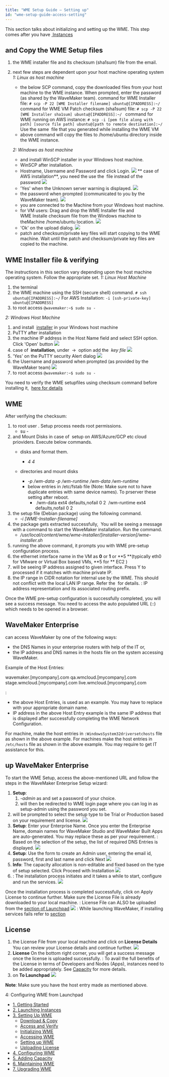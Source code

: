 ```yaml
---
title: "WME Setup Guide – Setting up"
id: "wme-setup-guide-access-setting"
---
```


This section talks about initializing and setting up the WME. This step comes after you have [ Instances](/learn/installation/wme-setup-guide-launch-initialize/)

## and Copy the WME Setup files

1. the WME installer file and its checksum (sha1sum) file from the email.
2. next few steps are dependent upon your host machine operating system _1: Linux as host machine_
    
    - the below SCP command, copy the downloaded files from your host machine to the WME instance. When prompted, enter the password (as shared by the WaveMaker team). command for WME Installer file: `# scp -P 22 [WME Installer filename] ubuntu@[IPADDRESS]:~/ ` command for WME VM Patch checksum (sha1sum) file: `# scp -P 22 [WME Installer sha1sum] ubuntu@[IPADDRESS]:~/ ` command for WME running on AWS instance: `# scp -i [pem file along with path] [source file path] ubuntu@[path to remote destination]:~/` Use the same  file that you generated while installing the WME VM
    - above command will copy the files to /home/ubuntu directory inside the WME instance.
    
    _2: Windows as host machine_
    - and install WinSCP installer in your Windows host machine.
    - WinSCP after installation.
    - Hostname, Username and Password and click Login. [![](../assets/WME_patch1.png)](../assets/WME_patch1.png) ** case of AWS installation**, you need the use the  file instead of the password [![](../assets/WME_patch1_1.png)](../assets/WME_patch1_1.png)
    - 'Yes' when the Unknown server warning is displayed. [![](../assets/WME_patch2.png)](../assets/WME_patch2.png)
    - the password when prompted (communicated to you by the WaveMaker team). [![](../assets/WME_patch3.png)](../assets/WME_patch3.png)
    - you are connected to the Machine from your Windows host machine.
    - for VM users: Drag and drop the WME Installer file and WME Installe checksum file from the Windows machine to theMachine /home/ubuntu location. [![](../assets/WME_patch4.png)](../assets/WME_patch4.png)
    - 'Ok' on the upload dialog. [![](../assets/WME_patch5.png)](../assets/WME_patch5.png)
    - patch and checksum/private key files will start copying to the WME machine. Wait until the patch and checksum/private key files are copied to the machine.

## WME Installer file & verifying

The instructions in this section vary depending upon the host machine operating system. Follow the appropriate set. _1: Linux Host Machine_

1. the terminal
2. the WME machine using the SSH (secure shell) command. `# ssh ubuntu@[IPADDRESS]:~/` For AWS Installation: `-i [ssh-private-key] ubuntu@[IPADDRESS]`
3. to root access `@wavemaker:~$ sudo su -`

_2: Windows Host Machine_

1. and install  [installer](https://winscp.net/download/putty-0.67-installer.exe) in your Windows host machine
2. PuTTY after installation
3. the machine IP address in the Host Name field and select SSH option. Click 'Open' button [![](../assets/WME_patch6.png)](../assets/WME_patch6.png)
4. case of  **installation**, under  ->  option add the  _key file_ [![](../assets/WME_patch6_1.png)](../assets/WME_patch6_1.png)
5. 'Yes' on the PuTTY security Alert dialog [![](../assets/WME_patch7.png)](../assets/WME_patch7.png)
6. the Username and password when prompted (as provided by the WaveMaker team) [![](../assets/WME_patch8.png)](../assets/WME_patch8.png)
7. to root access `@wavemaker:~$ sudo su -`

You need to verify the WME setupfiles using checksum command before installing it,  [here for details](/learn/installation/wavemaker-enterprise-setup-guide/#verifying-checksum-vm)

## WME

After verifying the checksum:

1. to root user . Setup process needs root permissions.
    - su -
2. and Mount Disks in case of  setup on AWS/Azure/GCP etc cloud prioviders. Execute below commands.
    - disks and format them.
        
        - _4 <disk1>_ _4 <disk2>_
    - directories and mount disks
        - _\-p /wm-data_ _\-p /wm-runtime_ _<disk1> /wm-data_ _<disk2> /wm-runtime_
        - below entries in /etc/fstab file (Note: Make sure not to have duplicate entries with same device names). To prserver these setting after reboot.
            - <disk1> /wm-data ext4 defaults,nofail 0 2 <disk2> /wm-runtime ext4 defaults,nofail 0 2
3. the setup file (Debian package) using the following command.
    - _\-i \[WME-Installer-filename\]_
4. the package gets extracted successfully,  You will be seeing a message with a command to start the WaveMaker installation. Run the command.
    - _/usr/local/content/wme/wme-installer/\[installer-version\]/wme-installer.sh_
5. running the above command, it prompts you with WME pre-setup configuration process.
6. the ethernet interface name in the VM as **0** or **1** or **5 **(typically eth0 for VMware or Virtual Box based VMs, **5 for ** EC2 )
7. will be seeing IP address assigned to given interface. Press Y to processed if it matches with machine private IP.
8. the IP range in CIDR notation for internal use by the WME. This should not conflict with the local LAN IP range. Refer the [](/learn/installation/wavemaker-enterprise-setup-guide/#ip-addressing) for details. : IP address representation and its associated routing prefix.

Once the WME pre-setup configuration is successfully completed, you will see a success message. You need to access the auto populated URL (:<IP-of-WME-VM>:<port-number>) which needs to be opened in a browser.

## WaveMaker Enterprise

can access WaveMaker by one of the following ways:

- the DNS Names in your enterprise routers with help of the IT or,
- the IP address and DNS names in the hosts file on the system accessing WaveMaker.

Example of the Host Entries:

<ip address>  wavemaker.\[mycompany\].com 
  qa.wmcloud.\[mycompany\].com
  stage.wmcloud.\[mycompany\].com
  live.wmcloud.\[mycompany\].com

:

- the above Host Entries, is used as an example. You may have to replace with your appropriate domain name.
- IP address in the above Host Entry example is the same IP address that is displayed after successfully completing the WME Network Configuration.

For machine, make the host entries in `:WindowsSystem32driversetchosts` file as shown in the above example. For machines make the host entries in `/etc/hosts` file as shown in the above example. You may require to get IT assistance for this.

## up WaveMaker Enterprise

To start the WME Setup, access the above-mentioned URL and follow the steps in the WaveMaker Enterprise Setup wizard:

1. **Setup**:
    1. _\-admin_ as and set a password of your choice.
    2. will then be redirected to WME login page where you can log in as setup-admin using the password you set.
2. will be prompted to select the setup type to be Trial or Production based on your requirement and license. [![](../assets/WME_setup0.png)](../assets/WME_setup0.png)
3. **Setup**: Enter your Enterprise Name. Once you enter the Enterprise Name, domain names for WaveMaker Studio and WaveMaker Built Apps are auto-generated. You may replace these as per your requirement. : Based on the selection of the setup, the list of required DNS Entries is displayed. [![](../assets/WME_setup1.png)](../assets/WME_setup1.png)
4. **Setup**: Use the form to create an Admin user, entering the email id, password, first and last name and click Next [![](../assets/WME_setup2.png)](../assets/WME_setup2.png)
5. **Info**: The capacity allocation is non-editable and fixed based on the type of setup selected. Click Proceed with Installation [![](../assets/WME_setup3.png)](../assets/WME_setup3.png)
6. : The installation process initiates and it takes a while to start, configure and run the services. [![](../assets/WME_setup4.png)](../assets/WME_setup4.png)

Once the installation process is completed successfully, click on Apply License to continue further. Make sure the License File is already downloaded to your local machine. : License File can ALSO be uploaded from the [section of Launchpad](/learn/installation/wme-setup-guide-configuration/#uploading-license) [![](../assets/WME_setup5.png)](../assets/WME_setup5.png) : While launching WaveMaker, if installing services fails refer to [ section](/learn/installation/wme-setup-guide-maintenance/#troubleshooting)

## License

1. the License File from your local machine and click on **License Details** You can review your License details and continue further. [![](../assets/WME_license3.png)](../assets/WME_license3.png)
2. **License** On the bottom right corner, you will get a success message once the license is uploaded successfully. : To avail the full benefits of the License in terms of Developers and Nodes (Apps), instances need to be added appropriately. See [Capacity](/learn/installation/wme-setup-guide-adding-capacity/) for more details.
3. on **To Launchpad** [![](../assets/WME_license2.png)](../assets/WME_license2.png)

**Note**: Make sure you have the host entry made as mentioned above.

4: Configuring WME from Launchpad

- [1\. Getting Started](/learn/installation/wavemaker-enterprise-setup-guide/)
- [2\. Launching Instances](https://www.wavemaker.com/learn/installation/wme-setup-guide-launch-initialize/)
- [3\. Setting Up WME](#)
    - [Download & Copy](#download-copy)
    - [Access and Verify](#patch-access)
    - [Initializing WME](#initializing-wme)
    - [Accessing WME](#accessing-wme)
    - [Setting up WME](#setting-up-wme)
    - [Uploading License](#uploading-license)
- [4\. Configuring WME](/learn/installation/wme-setup-guide-configuration/)
- [5\. Adding Capacity](/learn/installation/wme-setup-guide-adding-capacity/)
- [6\. Maintaining WME](/learn/installation/wme-setup-guide-maintenance/)
- [7\. Upgrading WME](/learn/installation/wme-setup-guide-upgrading/)
